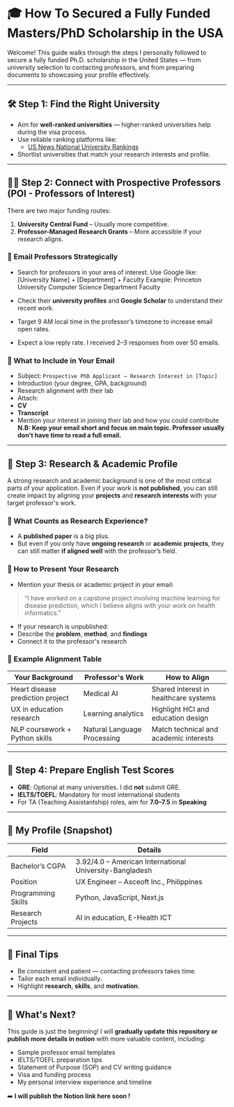 # 🎓 How To Secured a Fully Funded Masters/PhD Scholarship in the USA

Welcome! This guide walks through the steps I personally followed to secure a fully funded Ph.D. scholarship in the United States — from university selection to contacting professors, and from preparing documents to showcasing your profile effectively.

---

## 🛠 Step 1: Find the Right University

- Aim for **well-ranked universities** — higher-ranked universities help during the visa process.
- Use reliable ranking platforms like:
  - [US News National University Rankings](https://www.usnews.com/best-colleges/rankings/national-universities)
- Shortlist universities that match your research interests and profile.

---

## 🧑‍🏫 Step 2: Connect with Prospective Professors (POI - Professors of Interest)

There are two major funding routes:
1. **University Central Fund** – Usually more competitive.
2. **Professor-Managed Research Grants** – More accessible if your research aligns.

### 📩 Email Professors Strategically
- Search for professors in your area of interest. Use Google like:
[University Name] + [Department] + Faculty
Example: Princeton University Computer Science Department Faculty


- Check their **university profiles** and **Google Scholar** to understand their recent work.
- Target 9 AM local time in the professor’s timezone to increase email open rates.
- Expect a low reply rate. I received 2–3 responses from over 50 emails.

### 📄 What to Include in Your Email
- Subject: `Prospective PhD Applicant – Research Interest in [Topic]`
- Introduction (your degree, GPA, background)
- Research alignment with their lab
- Attach:
- **CV**
- **Transcript**
- Mention your interest in joining their lab and how you could contribute
**N.B: Keep your email short and focus on main topic. Professor usually don't have time to read a full email.**

---

## 🧪 Step 3: Research & Academic Profile

A strong research and academic background is one of the most critical parts of your application. Even if your work is **not published**, you can still create impact by aligning your **projects** and **research interests** with your target professor's work.

### 🔬 What Counts as Research Experience?
- A **published paper** is a big plus.
- But even if you only have **ongoing research** or **academic projects**, they can still matter **if aligned well** with the professor’s field.

### 🎯 How to Present Your Research
- Mention your thesis or academic project in your email:
> “I have worked on a capstone project involving machine learning for disease prediction, which I believe aligns with your work on health informatics.”

- If your research is unpublished:
- Describe the **problem**, **method**, and **findings**
- Connect it to the professor's research

### 📌 Example Alignment Table

| Your Background                   | Professor's Work               | How to Align                             |
|----------------------------------|--------------------------------|------------------------------------------|
| Heart disease prediction project | Medical AI                     | Shared interest in healthcare systems    |
| UX in education research         | Learning analytics             | Highlight HCI and education design       |
| NLP coursework + Python skills   | Natural Language Processing    | Match technical and academic interests   |

---

## 💬 Step 4: Prepare English Test Scores

- **GRE**: Optional at many universities. I did **not** submit GRE.
- **IELTS/TOEFL**: Mandatory for most international students
- For TA (Teaching Assistantship) roles, aim for **7.0–7.5** in **Speaking**

---

## 🧾 My Profile (Snapshot)

| Field              | Details                                                |
|--------------------|--------------------------------------------------------|
| Bachelor’s CGPA    | 3.92/4.0 – American International University-Bangladesh |
| Position           | UX Engineer – Asceoft Inc., Philippines                |
| Programming Skills | Python, JavaScript, Next.js          |
| Research Projects  | AI in education, E-Health ICT                          |


---

## 💼 Final Tips

- Be consistent and patient — contacting professors takes time.
- Tailor each email individually.
- Highlight **research**, **skills**, and **motivation**.

---

## 🚧 What's Next?

This guide is just the beginning! I will **gradually update this repository or publish more details in notion** with more valuable content, including:

- Sample professor email templates  
- IELTS/TOEFL preparation tips  
- Statement of Purpose (SOP) and CV writing guidance  
- Visa and funding process  
- My personal interview experience and timeline  

➡️ **I will publish the Notion link here soon !**
